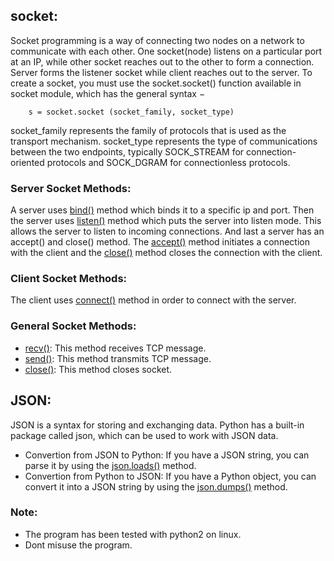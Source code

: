 ## socket:
Socket programming is a way of connecting two nodes on a network to communicate with each 
other. One socket(node) listens on a particular port at an IP, while other socket reaches 
out to the other to form a connection. Server forms the listener socket while client 
reaches out to the server. To create a socket, you must use the socket.socket() function 
available in socket module, which has the general syntax −

        s = socket.socket (socket_family, socket_type)
		
socket_family represents the family of protocols that is used as the transport mechanism.
socket_type represents the type of communications between the two endpoints, typically 
SOCK_STREAM for connection-oriented protocols and SOCK_DGRAM for connectionless protocols.

### Server Socket Methods:
A server uses <ins>bind()</ins> method which binds it to a specific ip and port. Then the server uses 
<ins>listen()</ins> method which puts the server into listen mode. This allows the server to listen 
to incoming connections. And last a server has an accept() and close() method. The <ins>accept()</ins>
method initiates a connection with the client and the <ins>close()</ins> method closes the connection 
with the client.

### Client Socket Methods:
The client uses <ins>connect()</ins> method in order to connect with the server.

### General Socket Methods:

- <ins>recv()</ins>: This method receives TCP message.
- <ins>send()</ins>: This method transmits TCP message.
- <ins>close()</ins>: This method closes socket.	

## JSON:
JSON is a syntax for storing and exchanging data. Python has a built-in 
package called json, which can be used to work with JSON data. 
- Convertion from JSON to Python: If you have a JSON string, you can parse it by 
using the <ins>json.loads()</ins> method.
- Convertion from Python to JSON: If you have a Python object, you can convert it 
into a JSON string by using the <ins>json.dumps()</ins> method.

### Note:
- The program has been tested with python2 on linux.
- Dont misuse the program.
